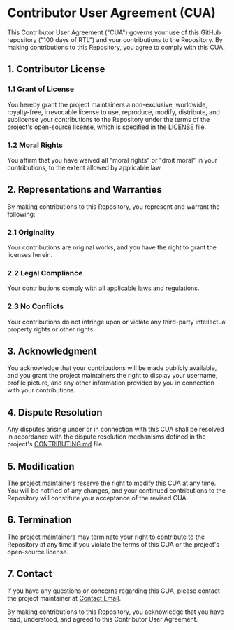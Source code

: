 # Contributor User Agreement (CUA)

This Contributor User Agreement ("CUA") governs your use of this GitHub repository ("100 days of RTL") and your contributions to the Repository. By making contributions to this Repository, you agree to comply with this CUA.

## 1. Contributor License

### 1.1 Grant of License

You hereby grant the project maintainers a non-exclusive, worldwide, royalty-free, irrevocable license to use, reproduce, modify, distribute, and sublicense your contributions to the Repository under the terms of the project's open-source license, which is specified in the [LICENSE](LICENSE) file.

### 1.2 Moral Rights

You affirm that you have waived all "moral rights" or "droit moral" in your contributions, to the extent allowed by applicable law.

## 2. Representations and Warranties

By making contributions to this Repository, you represent and warrant the following:

### 2.1 Originality

Your contributions are original works, and you have the right to grant the licenses herein.

### 2.2 Legal Compliance

Your contributions comply with all applicable laws and regulations.

### 2.3 No Conflicts

Your contributions do not infringe upon or violate any third-party intellectual property rights or other rights.

## 3. Acknowledgment

You acknowledge that your contributions will be made publicly available, and you grant the project maintainers the right to display your username, profile picture, and any other information provided by you in connection with your contributions.

## 4. Dispute Resolution

Any disputes arising under or in connection with this CUA shall be resolved in accordance with the dispute resolution mechanisms defined in the project's [CONTRIBUTING.md](CONTRIBUTING.md) file.

## 5. Modification

The project maintainers reserve the right to modify this CUA at any time. You will be notified of any changes, and your continued contributions to the Repository will constitute your acceptance of the revised CUA.

## 6. Termination

The project maintainers may terminate your right to contribute to the Repository at any time if you violate the terms of this CUA or the project's open-source license.

## 7. Contact

If you have any questions or concerns regarding this CUA, please contact the project maintainer at [Contact Email](chandraprakashs2003@gmail.com).

By making contributions to this Repository, you acknowledge that you have read, understood, and agreed to this Contributor User Agreement.
